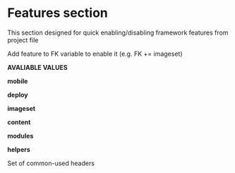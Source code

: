 # Features section

This section designed for quick enabling/disabling framework features from project file

Add feature to FK variable to enable it (e.g. FK += imageset)

**AVALIABLE VALUES**

**mobile**


**deploy**


**imageset**


**content**


**modules**


**helpers**

Set of common-used headers
